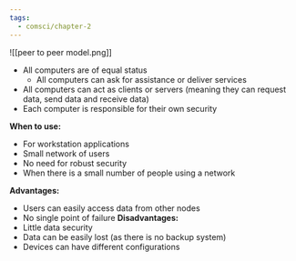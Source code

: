 ```yaml
---
tags:
  - comsci/chapter-2
---
```


![[peer to peer model.png]]
- All computers are of equal status
	- All computers can ask for assistance or deliver services
- All computers can act as clients or servers (meaning they can request data, send data and receive data)
- Each computer is responsible for their own security

**When to use:**
- For workstation applications
- Small network of users
- No need for robust security
- When there is a small number of people using a network

**Advantages:**
- Users can easily access data from other nodes
- No single point of failure
**Disadvantages:**
- Little data security
- Data can be easily lost (as there is no backup system)
- Devices can have different configurations
